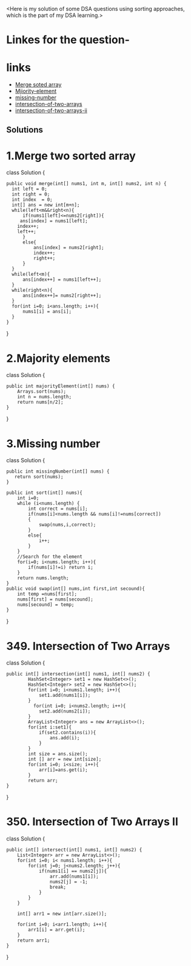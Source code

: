 <Here is my solution of some DSA questions using sorting approaches, which is the part of my DSA learning.>

# Linkes for the question-

# links
- [Merge soted array](https://leetcode.com/problems/merge-sorted-array/)
- [Mjiority-element](https://leetcode.com/problems/majority-element/)
- [missing-number](https://leetcode.com/problems/missing-number/)
- [intersection-of-two-arrays](https://leetcode.com/problems/majority-element/)
- [intersection-of-two-arrays-ii](https://leetcode.com/problems/intersection-of-two-arrays-ii/)



## Solutions
# 1.Merge two sorted array
class Solution {

    public void merge(int[] nums1, int m, int[] nums2, int n) {
      int left = 0; 
      int right = 0; 
      int index  = 0;
      int[] ans = new int[m+n];
      while(left<m&&right<n){
          if(nums1[left]<=nums2[right]){
         ans[index] = nums1[left];
        index++;
        left++;
          }
          else{
              ans[index] = nums2[right];
              index++;
              right++;
          }
      }
      while(left<m){
          ans[index++] = nums1[left++];
      }
      while(right<n){
          ans[index++]= nums2[right++];
      }
      for(int i=0; i<ans.length; i++){
          nums1[i] = ans[i];
      }
    }
}

 # 2.Majority elements
class Solution {

    public int majorityElement(int[] nums) {
        Arrays.sort(nums);
        int n = nums.length;
        return nums[n/2];
    }
}

# 3.Missing number

class Solution {

    public int missingNumber(int[] nums) {
       return sort(nums);
    }
   
    public int sort(int[] nums){
        int i=0; 
        while (i<nums.length) {
            int correct = nums[i];
            if(nums[i]<nums.length && nums[i]!=nums[correct])
            {
                swap(nums,i,correct);
            }
            else{
                i++;
            }
        }
        //Search for the element
        for(i=0; i<nums.length; i++){
            if(nums[i]!=i) return i;
        }
        return nums.length;
    }
    public void swap(int[] nums,int first,int secound){
        int temp =nums[first];
        nums[first] = nums[secound];
        nums[secound] = temp;
    }
}

# 349. Intersection of Two Arrays
class Solution {

    public int[] intersection(int[] nums1, int[] nums2) {
            HashSet<Integer> set1 = new HashSet<>();
            HashSet<Integer> set2 = new HashSet<>();
            for(int i=0; i<nums1.length; i++){
                set1.add(nums1[i]);
            }
              for(int i=0; i<nums2.length; i++){
                set2.add(nums2[i]);
            }
            ArrayList<Integer> ans = new ArrayList<>();
            for(int i:set1){
                if(set2.contains(i)){
                    ans.add(i);
                }
            }
            int size = ans.size();
            int [] arr = new int[size];
            for(int i=0; i<size; i++){
                arr[i]=ans.get(i);
            }
            return arr;
    }
}



# 350. Intersection of Two Arrays II

class Solution 
{

    public int[] intersect(int[] nums1, int[] nums2) {
        List<Integer> arr = new ArrayList<>();
        for(int i=0; i< nums1.length; i++){
            for(int j=0; j<nums2.length; j++){
                if(nums1[i] == nums2[j]){
                    arr.add(nums1[i]);
                    nums2[j] = -1;
                    break;
                }
            }
        }
        
        int[] arr1 = new int[arr.size()];

        for(int i=0; i<arr1.length; i++){
            arr1[i] = arr.get(i);
        }
        return arr1;
    }
}
